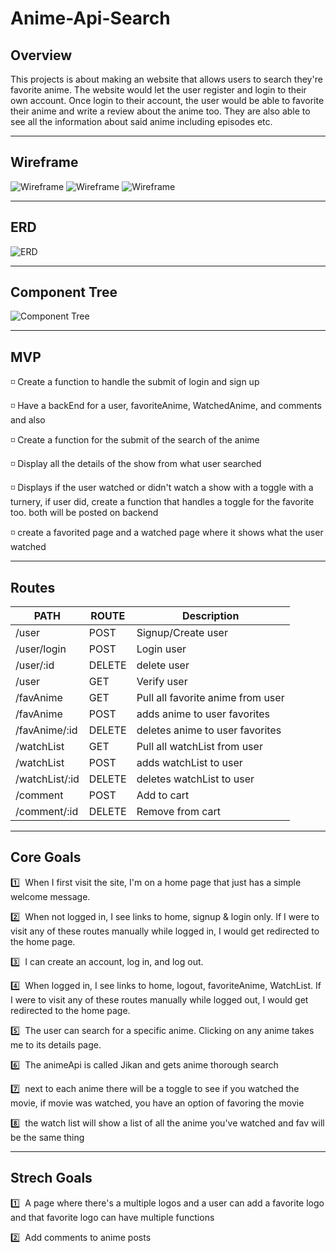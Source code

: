 # Anime-Api-Search

## Overview

This projects is about making an website that allows users to search they're favorite anime. The website would let the user register and login to their own account. Once login to their account, the user would be able to favorite their anime and write a review about the anime too. They are also able to see all the information about said anime including episodes etc. 

---

## Wireframe
![Wireframe](./images/wireframes/Screenshot_1.png) 
![Wireframe](./images/wireframes/Screenshot_2.png)
![Wireframe](./images/wireframes/Screenshot_3.png)


---

## ERD
![ERD](./images/erd.png)

---

## Component Tree
![Component Tree](./images/comp-tree.png)

---

## MVP

:white_medium_small_square: Create a function to handle the submit of login and sign up

:white_medium_small_square: Have a backEnd for a user, favoriteAnime, WatchedAnime, and comments and also 

:white_medium_small_square: Create a function for the submit of the search of the anime

:white_medium_small_square: Display all the details of the show from what user searched 

:white_medium_small_square: Displays if the user watched or didn't watch a show with a toggle with a turnery, if user did, create a function that handles a toggle for the favorite too. both will be posted on backend

:white_medium_small_square: create a favorited page and a watched page where it shows what the user watched 

---

## Routes 
| PATH | ROUTE | Description |
| --- | --- | --- |
| /user | POST | Signup/Create user |
| /user/login | POST | Login user |
| /user/:id | DELETE | delete user |
| /user | GET | Verify user |
| /favAnime | GET | Pull all favorite anime from user |
| /favAnime | POST | adds anime to user favorites |
| /favAnime/:id | DELETE | deletes anime to user favorites |
| /watchList | GET | Pull all watchList from user |
| /watchList | POST | adds watchList to user |
| /watchList/:id | DELETE | deletes watchList to user |
| /comment | POST | Add to cart |
| /comment/:id | DELETE | Remove from cart |

---

## Core Goals 

:one:&nbsp; When I first visit the site, I'm on a home page that just has a simple welcome message.

:two:&nbsp; When not logged in, I see links to home, signup & login only. If I were to visit any of these routes manually while logged in, I would get redirected to the home page.

:three:&nbsp; I can create an account, log in, and log out.

:four:&nbsp; When logged in, I see links to home, logout, favoriteAnime, WatchList. If I were to visit any of these routes manually while logged out, I would get redirected to the home page.

:five:&nbsp; The user can search for a specific anime. Clicking on any anime takes me to its details page.

:six:&nbsp; The animeApi is called Jikan and gets anime thorough search

:seven:&nbsp; next to each anime there will be a toggle to see if you watched the movie, if movie was watched, you have an option of favoring the movie

:eight:&nbsp; the watch list will show a list of all the anime you've watched and fav will be the same thing


---

## Strech Goals

:one:&nbsp; A page where there's a multiple logos and a user can add a favorite logo and that favorite logo can have multiple functions

:two:&nbsp; Add comments to anime posts


